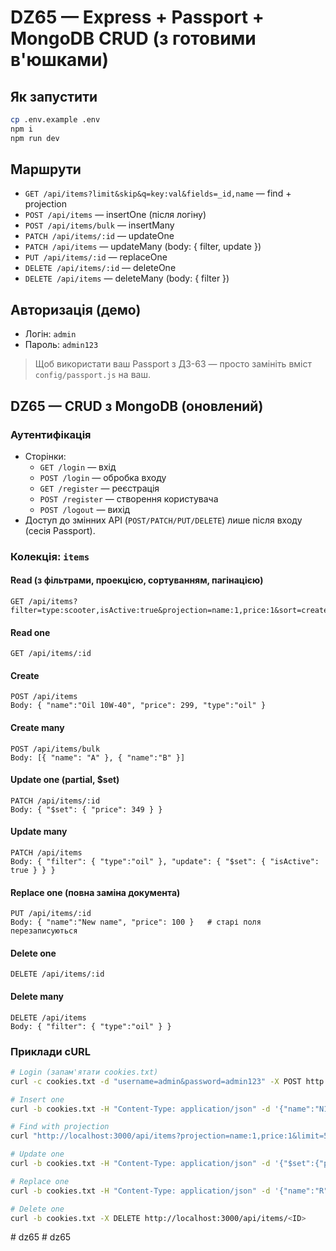 # DZ65 — Express + Passport + MongoDB CRUD (з готовими в'юшками)

## Як запустити
```bash
cp .env.example .env
npm i
npm run dev
```

## Маршрути
- `GET /api/items?limit&skip&q=key:val&fields=_id,name` — find + projection
- `POST /api/items` — insertOne (після логіну)
- `POST /api/items/bulk` — insertMany
- `PATCH /api/items/:id` — updateOne
- `PATCH /api/items` — updateMany (body: { filter, update })
- `PUT /api/items/:id` — replaceOne
- `DELETE /api/items/:id` — deleteOne
- `DELETE /api/items` — deleteMany (body: { filter })

## Авторизація (демо)
- Логін: `admin`
- Пароль: `admin123`

> Щоб використати ваш Passport з ДЗ-63 — просто замініть вміст `config/passport.js` на ваш.
## DZ65 — CRUD з MongoDB (оновлений)

### Аутентифікація
- Сторінки:
  - `GET /login` — вхід
  - `POST /login` — обробка входу
  - `GET /register` — реєстрація
  - `POST /register` — створення користувача
  - `POST /logout` — вихід
- Доступ до змінних API (`POST/PATCH/PUT/DELETE`) лише після входу (сесія Passport).

### Колекція: `items`

#### Read (з фільтрами, проекцією, сортуванням, пагінацією)
```
GET /api/items?filter=type:scooter,isActive:true&projection=name:1,price:1&sort=createdAt:-1&limit=20&skip=0
```

#### Read one
```
GET /api/items/:id
```

#### Create
```
POST /api/items
Body: { "name":"Oil 10W-40", "price": 299, "type":"oil" }
```

#### Create many
```
POST /api/items/bulk
Body: [{ "name": "A" }, { "name":"B" }]
```

#### Update one (partial, $set)
```
PATCH /api/items/:id
Body: { "$set": { "price": 349 } }
```

#### Update many
```
PATCH /api/items
Body: { "filter": { "type":"oil" }, "update": { "$set": { "isActive": true } } }
```

#### Replace one (повна заміна документа)
```
PUT /api/items/:id
Body: { "name":"New name", "price": 100 }   # старі поля перезаписуються
```

#### Delete one
```
DELETE /api/items/:id
```

#### Delete many
```
DELETE /api/items
Body: { "filter": { "type":"oil" } }
```

### Приклади cURL
```bash
# Login (запам'ятати cookies.txt)
curl -c cookies.txt -d "username=admin&password=admin123" -X POST http://localhost:3000/login

# Insert one
curl -b cookies.txt -H "Content-Type: application/json" -d '{"name":"N1"}' http://localhost:3000/api/items -X POST

# Find with projection
curl "http://localhost:3000/api/items?projection=name:1,price:1&limit=5"

# Update one
curl -b cookies.txt -H "Content-Type: application/json" -d '{"$set":{"price":123}}' -X PATCH http://localhost:3000/api/items/<ID>

# Replace one
curl -b cookies.txt -H "Content-Type: application/json" -d '{"name":"R","price":1}' -X PUT http://localhost:3000/api/items/<ID>

# Delete one
curl -b cookies.txt -X DELETE http://localhost:3000/api/items/<ID>
```
#   d z 6 5 
 
 #   d z 6 5 
 
 